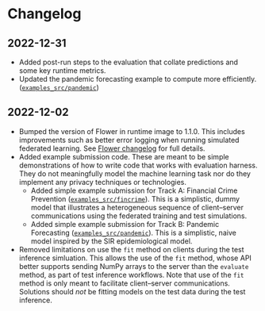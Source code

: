 # Changelog

## 2022-12-31

- Added post-run steps to the evaluation that collate predictions and some key runtime metrics.
- Updated the pandemic forecasting example to compute more efficiently. ([`examples_src/pandemic`](./examples_src/pandemic/))

## 2022-12-02

- Bumped the version of Flower in runtime image to 1.1.0. This includes improvements such as better error logging when running simulated federated learning. See [Flower changelog](https://flower.dev/docs/changelog.html#v1-1-0-2022-10-31) for full details.
- Added example submission code. These are meant to be simple demonstrations of how to write code that works with evaluation harness. They do not meaningfully model the machine learning task nor do they implement any privacy techniques or technologies.
    - Added simple example submission for Track A: Financial Crime Prevention ([`examples_src/fincrime`](./examples_src/fincrime/)). This is a simplistic, dummy model that illustrates a heterogeneous sequence of client–server communications using the federated training and test simulations.
    - Added simple example submission for Track B: Pandemic Forecasting ([`examples_src/pandemic`](./examples_src/pandemic/)). This is a simplistic, naive model inspired by the SIR epidemiological model.
- Removed limitations on use the `fit` method on clients during the test inference simluation. This allows the use of the `fit` method, whose API better supports sending NumPy arrays to the server than the `evaluate` method, as part of test inference workflows. Note that use of the `fit` method is only meant to facilitate client–server communications. Solutions should _not_ be fitting models on the test data during the test inference.
